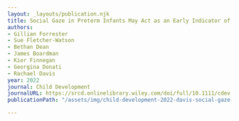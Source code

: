 ```yaml
---
layout: _layouts/publication.njk
title: Social Gaze in Preterm Infants May Act as an Early Indicator of Atypical Lateralization
authors:
- Gillian Forrester
- Sue Fletcher-Watson
- Bethan Dean
- James Boardman
- Kier Finnegan
- Georgina Donati
- Rachael Davis
year: 2022
journal: Child Development
journalURL: https://srcd.onlinelibrary.wiley.com/doi/full/10.1111/cdev.13734
publicationPath: "/assets/img/child-development-2022-davis-social-gaze-in-preterm-infants-may-act-as-an-early-indicator-of-atypical-lateralization.pdf"

---
```


